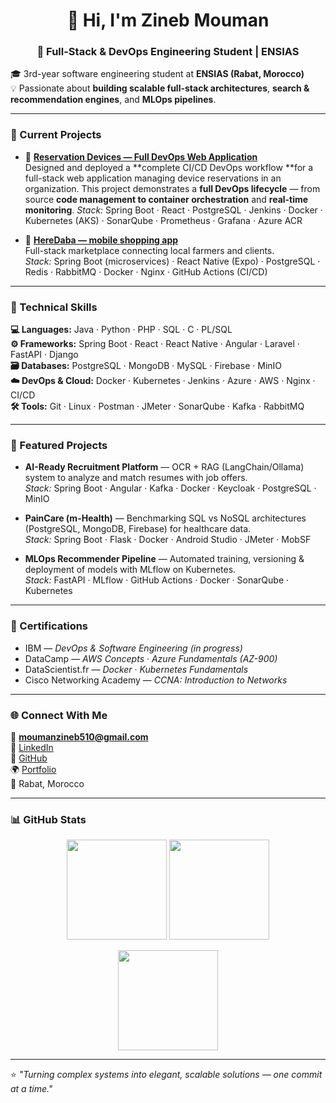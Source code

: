 <h1 align="center">👋 Hi, I'm Zineb Mouman</h1>
<h3 align="center">🚀 Full-Stack & DevOps Engineering Student | ENSIAS </h3>

🎓 3rd-year software engineering student at **ENSIAS (Rabat, Morocco)**  
💡 Passionate about **building scalable full-stack architectures**, **search & recommendation engines**, and **MLOps pipelines**.

---

### 🔭 Current Projects

- 🧠 **[Reservation Devices — Full DevOps Web Application](https://github.com/zinebmouman/resevation_devices.git)**  
  Designed and deployed a **complete CI/CD DevOps workflow **for a full-stack web application managing device reservations in an organization.
  This project demonstrates a **full DevOps lifecycle** — from source **code management to container orchestration** and **real-time monitoring**.
  *Stack:* Spring Boot · React · PostgreSQL · Jenkins · Docker · Kubernetes (AKS) · SonarQube · Prometheus · Grafana · Azure ACR

- 🛒 **[HereDaba — mobile shopping app](https://github.com/zinebmouman/here_daba_final.git)**  
  Full-stack marketplace connecting local farmers and clients.  
  *Stack:* Spring Boot (microservices) · React Native (Expo) · PostgreSQL · Redis · RabbitMQ · Docker · Nginx · GitHub Actions (CI/CD)

---

### 🧰 Technical Skills

**💻 Languages:** Java · Python · PHP · SQL · C · PL/SQL  
**⚙️ Frameworks:** Spring Boot · React · React Native · Angular · Laravel · FastAPI · Django  
**🗃️ Databases:** PostgreSQL · MongoDB · MySQL · Firebase · MinIO  
**☁️ DevOps & Cloud:** Docker · Kubernetes · Jenkins · Azure · AWS · Nginx · CI/CD  
**🛠️ Tools:** Git · Linux · Postman · JMeter · SonarQube · Kafka · RabbitMQ

---

### 🧩 Featured Projects

- **AI-Ready Recruitment Platform** — OCR + RAG (LangChain/Ollama) system to analyze and match resumes with job offers.  
  *Stack:* Spring Boot · Angular · Kafka · Docker · Keycloak · PostgreSQL · MinIO  

- **PainCare (m-Health)** — Benchmarking SQL vs NoSQL architectures (PostgreSQL, MongoDB, Firebase) for healthcare data.  
  *Stack:* Spring Boot · Flask · Docker · Android Studio · JMeter · MobSF  

- **MLOps Recommender Pipeline** — Automated training, versioning & deployment of models with MLflow on Kubernetes.  
  *Stack:* FastAPI · MLflow · GitHub Actions · Docker · SonarQube · Kubernetes  

---

### 📜 Certifications
- IBM — *DevOps & Software Engineering* *(in progress)*  
- DataCamp — *AWS Concepts* · *Azure Fundamentals (AZ-900)*  
- DataScientist.fr — *Docker* · *Kubernetes Fundamentals*  
- Cisco Networking Academy — *CCNA: Introduction to Networks*

---

### 🌐 Connect With Me
📧 **moumanzineb510@gmail.com**  
💼 [LinkedIn](https://www.linkedin.com/in/zineb-mouman/)  
🐙 [GitHub](https://github.com/zinebmouman)  
🌍 [Portfolio](https://zinebmouman.github.io/myportfolio/)  
📍 Rabat, Morocco  

---

### 📊 GitHub Stats
<p align="center">
  <img src="https://github-readme-stats.vercel.app/api?username=zinebmouman&show_icons=true&theme=radical" height="160"/>
  <img src="https://github-readme-stats.vercel.app/api/top-langs?username=zinebmouman&layout=compact&theme=radical" height="160"/>
</p>
<p align="center">
  <img src="https://github-readme-streak-stats.herokuapp.com/?user=zinebmouman&theme=radical" height="160"/>
</p>

---

⭐ *"Turning complex systems into elegant, scalable solutions — one commit at a time."*
